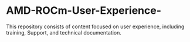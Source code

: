 # AMD-ROCm-User-Experience-

This repository consists of content focused on user experience, including training, Support, and technical documentation.  
